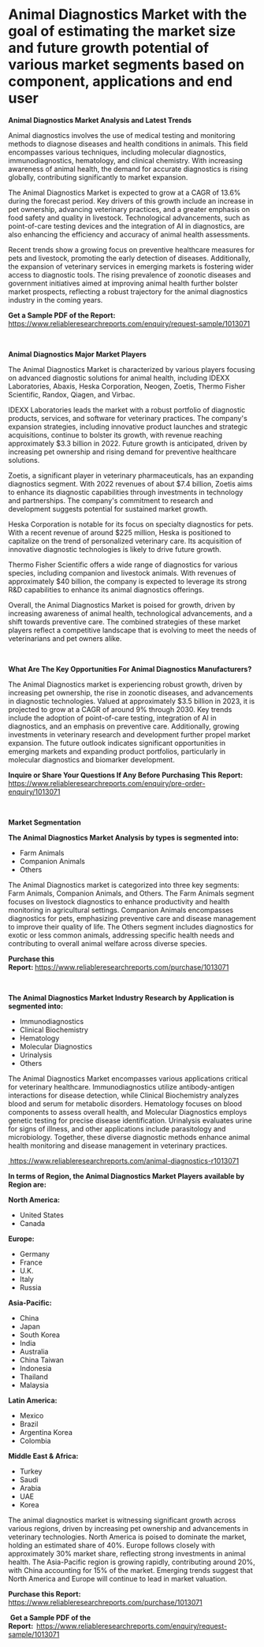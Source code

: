 <p><h1>Animal Diagnostics Market with the goal of estimating the market size and future growth potential of various market segments based on component, applications and end user</h1></p><p><strong>Animal Diagnostics Market Analysis and Latest Trends</strong></p>
<p><p>Animal diagnostics involves the use of medical testing and monitoring methods to diagnose diseases and health conditions in animals. This field encompasses various techniques, including molecular diagnostics, immunodiagnostics, hematology, and clinical chemistry. With increasing awareness of animal health, the demand for accurate diagnostics is rising globally, contributing significantly to market expansion.</p><p>The Animal Diagnostics Market is expected to grow at a CAGR of 13.6% during the forecast period. Key drivers of this growth include an increase in pet ownership, advancing veterinary practices, and a greater emphasis on food safety and quality in livestock. Technological advancements, such as point-of-care testing devices and the integration of AI in diagnostics, are also enhancing the efficiency and accuracy of animal health assessments.</p><p>Recent trends show a growing focus on preventive healthcare measures for pets and livestock, promoting the early detection of diseases. Additionally, the expansion of veterinary services in emerging markets is fostering wider access to diagnostic tools. The rising prevalence of zoonotic diseases and government initiatives aimed at improving animal health further bolster market prospects, reflecting a robust trajectory for the animal diagnostics industry in the coming years.</p></p>
<p><strong>Get a Sample PDF of the Report:&nbsp;</strong> <a href="https://www.reliableresearchreports.com/enquiry/request-sample/1013071?utm_campaign=3104&utm_medium=2&utm_source=Github&utm_content=ia&utm_term=16042025&utm_id=animal-diagnostics">https://www.reliableresearchreports.com/enquiry/request-sample/1013071</a></p>
<p>&nbsp;</p>
<p><strong>Animal Diagnostics Major Market Players</strong></p>
<p><p>The Animal Diagnostics Market is characterized by various players focusing on advanced diagnostic solutions for animal health, including IDEXX Laboratories, Abaxis, Heska Corporation, Neogen, Zoetis, Thermo Fisher Scientific, Randox, Qiagen, and Virbac. </p><p>IDEXX Laboratories leads the market with a robust portfolio of diagnostic products, services, and software for veterinary practices. The company's expansion strategies, including innovative product launches and strategic acquisitions, continue to bolster its growth, with revenue reaching approximately $3.3 billion in 2022. Future growth is anticipated, driven by increasing pet ownership and rising demand for preventive healthcare solutions.</p><p>Zoetis, a significant player in veterinary pharmaceuticals, has an expanding diagnostics segment. With 2022 revenues of about $7.4 billion, Zoetis aims to enhance its diagnostic capabilities through investments in technology and partnerships. The company's commitment to research and development suggests potential for sustained market growth.</p><p>Heska Corporation is notable for its focus on specialty diagnostics for pets. With a recent revenue of around $225 million, Heska is positioned to capitalize on the trend of personalized veterinary care. Its acquisition of innovative diagnostic technologies is likely to drive future growth.</p><p>Thermo Fisher Scientific offers a wide range of diagnostics for various species, including companion and livestock animals. With revenues of approximately $40 billion, the company is expected to leverage its strong R&D capabilities to enhance its animal diagnostics offerings.</p><p>Overall, the Animal Diagnostics Market is poised for growth, driven by increasing awareness of animal health, technological advancements, and a shift towards preventive care. The combined strategies of these market players reflect a competitive landscape that is evolving to meet the needs of veterinarians and pet owners alike.</p></p>
<p>&nbsp;</p>
<p><strong>What Are The Key Opportunities For Animal Diagnostics Manufacturers?</strong></p>
<p><p>The Animal Diagnostics market is experiencing robust growth, driven by increasing pet ownership, the rise in zoonotic diseases, and advancements in diagnostic technologies. Valued at approximately $3.5 billion in 2023, it is projected to grow at a CAGR of around 9% through 2030. Key trends include the adoption of point-of-care testing, integration of AI in diagnostics, and an emphasis on preventive care. Additionally, growing investments in veterinary research and development further propel market expansion. The future outlook indicates significant opportunities in emerging markets and expanding product portfolios, particularly in molecular diagnostics and biomarker development.</p></p>
<p><strong>Inquire or Share Your Questions If Any Before Purchasing This Report:</strong> <a href="https://www.reliableresearchreports.com/enquiry/pre-order-enquiry/1013071?utm_campaign=3104&utm_medium=2&utm_source=Github&utm_content=ia&utm_term=16042025&utm_id=animal-diagnostics">https://www.reliableresearchreports.com/enquiry/pre-order-enquiry/1013071</a></p>
<p>&nbsp;</p>
<p><strong>Market Segmentation</strong></p>
<p><strong>The Animal Diagnostics Market Analysis by types is segmented into:</strong></p>
<p><ul><li>Farm Animals</li><li>Companion Animals</li><li>Others</li></ul></p>
<p><p>The Animal Diagnostics market is categorized into three key segments: Farm Animals, Companion Animals, and Others. The Farm Animals segment focuses on livestock diagnostics to enhance productivity and health monitoring in agricultural settings. Companion Animals encompasses diagnostics for pets, emphasizing preventive care and disease management to improve their quality of life. The Others segment includes diagnostics for exotic or less common animals, addressing specific health needs and contributing to overall animal welfare across diverse species.</p></p>
<p><strong>Purchase this Report:&nbsp;</strong><a href="https://www.reliableresearchreports.com/purchase/1013071?utm_campaign=3104&utm_medium=2&utm_source=Github&utm_content=ia&utm_term=16042025&utm_id=animal-diagnostics">https://www.reliableresearchreports.com/purchase/1013071</a></p>
<p>&nbsp;</p>
<p><strong>The Animal Diagnostics Market Industry Research by Application is segmented into:</strong></p>
<p><ul><li>Immunodiagnostics</li><li>Clinical Biochemistry</li><li>Hematology</li><li>Molecular Diagnostics</li><li>Urinalysis</li><li>Others</li></ul></p>
<p><p>The Animal Diagnostics Market encompasses various applications critical for veterinary healthcare. Immunodiagnostics utilize antibody-antigen interactions for disease detection, while Clinical Biochemistry analyzes blood and serum for metabolic disorders. Hematology focuses on blood components to assess overall health, and Molecular Diagnostics employs genetic testing for precise disease identification. Urinalysis evaluates urine for signs of illness, and other applications include parasitology and microbiology. Together, these diverse diagnostic methods enhance animal health monitoring and disease management in veterinary practices.</p></p>
<p><a href="https://www.reliableresearchreports.com/animal-diagnostics-r1013071?utm_campaign=3104&utm_medium=2&utm_source=Github&utm_content=ia&utm_term=16042025&utm_id=animal-diagnostics">&nbsp;https://www.reliableresearchreports.com/animal-diagnostics-r1013071</a></p>
<p><strong>In terms of Region, the Animal Diagnostics Market Players available by Region are:</strong></p>
<p>
    <p> <strong> North America: </strong>
        <ul>
            <li>United States</li>
            <li>Canada</li>
        </ul>
        </p> 
    <p> <strong> Europe: </strong>
        <ul>
            <li>Germany</li>
            <li>France</li>
            <li>U.K.</li>
            <li>Italy</li>
            <li>Russia</li>
        </ul>
        </p> 
    <p> <strong> Asia-Pacific: </strong>
        <ul>
            <li>China</li>
            <li>Japan</li>
            <li>South Korea</li>
            <li>India</li>
            <li>Australia</li>
            <li>China Taiwan</li>
            <li>Indonesia</li>
            <li>Thailand</li>
            <li>Malaysia</li>
        </ul>
        </p> 
    <p> <strong> Latin America: </strong>
        <ul>
            <li>Mexico</li>
            <li>Brazil</li>
            <li>Argentina Korea</li>
            <li>Colombia</li>
        </ul>
        </p> 
    <p> <strong> Middle East & Africa: </strong>
        <ul>
            <li>Turkey</li>
            <li>Saudi</li>
            <li>Arabia</li>
            <li>UAE</li>
            <li>Korea</li>
        </ul>
    </p>
    </p>
<p><p>The animal diagnostics market is witnessing significant growth across various regions, driven by increasing pet ownership and advancements in veterinary technologies. North America is poised to dominate the market, holding an estimated share of 40%. Europe follows closely with approximately 30% market share, reflecting strong investments in animal health. The Asia-Pacific region is growing rapidly, contributing around 20%, with China accounting for 15% of the market. Emerging trends suggest that North America and Europe will continue to lead in market valuation.</p></p>
<p><strong>Purchase this Report: </strong><a href="https://www.reliableresearchreports.com/purchase/1013071?utm_campaign=3104&utm_medium=2&utm_source=Github&utm_content=ia&utm_term=16042025&utm_id=animal-diagnostics">https://www.reliableresearchreports.com/purchase/1013071</a></p>
<p>&nbsp;<strong>Get a Sample PDF of the Report:&nbsp;&nbsp;</strong><a href="https://www.reliableresearchreports.com/enquiry/request-sample/1013071?utm_campaign=3104&utm_medium=2&utm_source=Github&utm_content=ia&utm_term=16042025&utm_id=animal-diagnostics">https://www.reliableresearchreports.com/enquiry/request-sample/1013071</a></p>
<p><strong></strong></p>
<p><p></p><p></p><p></p></p>